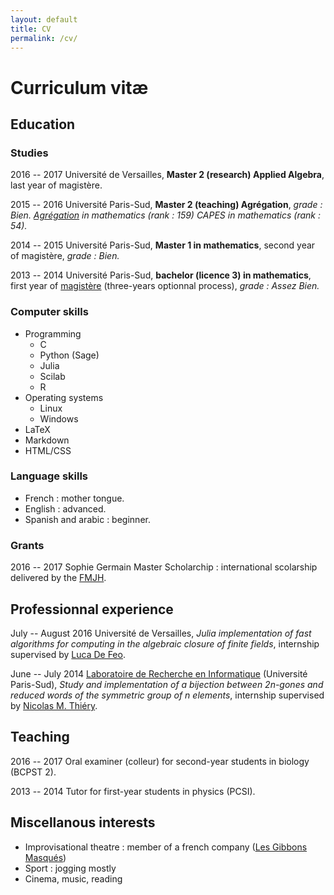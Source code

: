 ```yaml
---
layout: default
title: CV
permalink: /cv/
---
```

# Curriculum vitæ

## Education

### Studies

2016 -- 2017 Université de Versailles, **Master 2 (research) Applied Algebra**,
last year of magistère.

2015 -- 2016 Université Paris-Sud, **Master 2 (teaching) Agrégation**,
*grade : Bien. [Agrégation](https://en.wikipedia.org/wiki/Agrégation_in_France) in mathematics (rank : 159) CAPES in mathematics (rank : 54).*

2014 -- 2015 Université Paris-Sud, **Master 1 in mathematics**, second year of magistère, *grade : Bien.*

2013 -- 2014 Université Paris-Sud, **bachelor (licence 3) in mathematics**, first year of [magistère](https://www.math.u-psud.fr/-Magistere-?lang=fr) (three-years optionnal process), *grade : Assez Bien.*

### Computer skills

* Programming
	* C
	* Python (Sage)
	* Julia
	* Scilab
	* R
* Operating systems
	* Linux
	* Windows
* LaTeX
* Markdown
* HTML/CSS

### Language skills

* French : mother tongue.
* English : advanced.
* Spanish and arabic : beginner.

### Grants

2016 -- 2017 Sophie Germain Master Scholarchip : international scolarship delivered by the [FMJH](https://www.fondation-hadamard.fr/en).

## Professionnal experience

July -- August 2016 Université de Versailles, *Julia implementation of fast
algorithms for computing in the algebraic closure of finite fields*, internship supervised by [Luca De
Feo](http://www.defeo.lu).

June -- July 2014 [Laboratoire de Recherche en
Informatique](https://www.lri.fr/presentation_en.php) (Université Paris-Sud),
*Study and implementation of a bijection between 2n-gones and reduced words of
the symmetric group of n elements*, internship supervised by [Nicolas M.
Thiéry](http://nicolas.thiery.name/).

## Teaching

2016 -- 2017 Oral examiner (colleur) for second-year students in biology (BCPST
2).

2013 -- 2014 Tutor for first-year students in physics (PCSI).

## Miscellanous interests

* Improvisational theatre : member of a french company ([Les Gibbons
  Masqués](http://gibbonsmasques.com/))
* Sport : jogging mostly
* Cinema, music, reading


